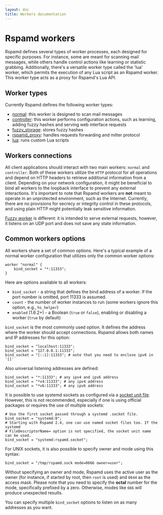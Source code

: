 ```yaml
---
layout: doc
title: Workers documentation
---
```

# Rspamd workers

Rspamd defines several types of worker processes, each designed for specific purposes. 
For instance, some are meant for scanning mail messages, while others handle control actions 
like learning or statistic grabbing. Additionally, there's a versatile worker type 
called the 'lua' worker, which permits the execution of any Lua script as an Rspamd worker. 
This worker type acts as a proxy for Rspamd's Lua API.

## Worker types

Currently Rspamd defines the following worker types:

- [normal](normal.html): this worker is designed to scan mail messages
- [controller](controller.html): this worker performs configuration actions, such as
learning, adding fuzzy hashes and serving web interface requests
- [fuzzy_storage](fuzzy_storage.html): stores fuzzy hashes
- [rspamd_proxy](rspamd_proxy.html): handles requests forwarding and milter protocol
- [lua](lua_worker.html): runs custom Lua scripts

## Workers connections

All client applications should interact with two main workers: `normal` and `controller`.
Both of these workers utilize the `HTTP` protocol for all operations and depend on HTTP headers
to retrieve additional information from a client. Depending on your network configuration, it might be
beneficial to bind all workers to the loopback interface to prevent any external interactions.
It's important to note that Rspamd workers are **not** meant to operate in an unprotected environment, such as
the Internet. Currently, there are no provisions for secrecy or integrity control in these protocols, and
using plain HTTP might potentially leak sensitive information.

[Fuzzy worker](fuzzy_storage.html) is different: it is intended to serve external requests, however, it
listens on an UDP port and does not save any state information.

## Common workers options

All workers share a set of common options. Here's a typical example of a normal worker configuration that utilizes only the common worker options:

~~~ucl
worker "normal" {
    bind_socket = "*:11333";
}
~~~

Here are options available to all workers:

- `bind_socket` - a string that defines the bind address of a worker. If the port number is omitted, port 11333 is assumed.
- `count` - the number of worker instances to run (some workers ignore this option, e.g., `hs_helper`)
- `enabled` (1.6.2+) - a Boolean (`true` or `false`), enabling or disabling a worker (`true` by default)

`bind_socket` is the most commonly used option. It defines the address where the worker should accept
connections. Rspamd allows both names and IP addresses for this option:

~~~ucl
bind_socket = "localhost:11333";
bind_socket = "127.0.0.1:11333";
bind_socket = "[::1]:11333"; # note that you need to enclose ipv6 in '[]'
~~~

Also universal listening addresses are defined:

~~~ucl
bind_socket = "*:11333"; # any ipv4 and ipv6 address
bind_socket = "*v4:11333"; # any ipv4 address
bind_socket = "*v6:11333"; # any ipv6 address
~~~

It is possible to use systemd sockets as configured via a [socket unit file](https://www.freedesktop.org/software/systemd/man/systemd.socket.html). 
However, this is not recommended, especially if one is using official packages or requires the use of multiple sockets:

~~~ucl
# Use the first socket passed through a systemd .socket file.
bind_socket = "systemd:0";
# Starting with Rspamd 2.4, one can use named socket files too. If the systemd
# FileDescriptorName= option is not specified, the socket unit name can be used.
bind_socket = "systemd:rspamd.socket";
~~~

For UNIX sockets, it is also possible to specify owner and mode using this syntax:

~~~ucl
bind_socket = "/tmp/rspamd.sock mode=0666 owner=user";
~~~

Without specifying an owner and mode, Rspamd uses the active user as the owner 
(for instance, if started by root, then `root` is used) and `0644` as the access mask. 
Please note that you need to specify the **octal** number for the mode, specifically prefixed by a zero. 
Otherwise, modes like `666` will produce unexpected results.

You can specify multiple `bind_socket` options to listen on as many addresses as you want.
